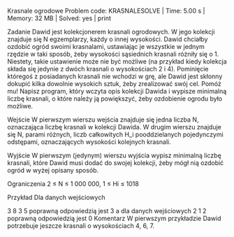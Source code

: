 Krasnale ogrodowe
Problem code: KRASNALESOLVE | Time: 5.00 s | Memory: 32 MB | Solved: yes | print

Zadanie
Dawid jest kolekcjonerem krasnali ogrodowych. W jego kolekcji znajduje się N egzemplarzy, każdy o innej wysokości. Dawid chciałby ozdobić ogród swoimi krasnalami, ustawiając je wszystkie w jednym rzędzie w taki sposób, żeby wysokości sąsiednich krasnali różniły się o 1. Niestety, takie ustawienie może nie być możliwe (na przykład kiedy kolekcja składa się jedynie z dwóch krasnali o wysokościach 2 i 4). Pominięcie któregoś z posiadanych krasnali nie wchodzi w grę, ale Dawid jest skłonny dokupić kilka dowolnie wysokich sztuk, żeby zrealizować swój cel. Pomóż mu! Napisz program, który wczyta opis kolekcji Dawida i wypisze minimalną liczbę krasnali, o które należy ją powiększyć, żeby ozdobienie ogrodu było możliwe.

Wejście
W pierwszym wierszu wejścia znajduje się jedna liczba N, oznaczająca liczbę krasnali w kolekcji Dawida. W drugim wierszu znajduje się N, parami różnych, liczb całkowitych H_i pooddzielanych pojedynczymi odstępami, oznaczających wysokości kolejnych krasnali.

Wyjście
W pierwszym (jedynym) wierszu wyjścia wypisz minimalną liczbę krasnali, które Dawid musi dodać do swojej kolekcji, żeby mógł nią ozdobić ogród w wyżej opisany sposób.

Ograniczenia
2 ≤ N ≤ 1 000 000, 1 ≤ Hi ≤ 1018

Przykład
Dla danych wejściowych

3
8 3 5
poprawną odpowiedzią jest
3
a dla danych wejściowych
2
1 2
poprawną odpowiedzią jest
0
Komentarz
W pierwszym przykładzie Dawid potrzebuje jeszcze krasnali o wysokościach 4, 6, 7.